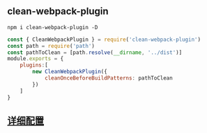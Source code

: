 ## clean-webpack-plugin ## 

` npm i clean-webpack-plugin -D `

```javascript
const { CleanWebpackPlugin } = require('clean-webpack-plugin')
const path = require('path')
const pathToClean = [path.resolve(__dirname, '../dist')]
module.exports = {
	plugins:[
		new CleanWebpackPlugin({
            cleanOnceBeforeBuildPatterns: pathToClean
        })
	]
}
```

## [ 详细配置 ](<https://github.com/johnagan/clean-webpack-plugin#options-and-defaults-optional>) ##

